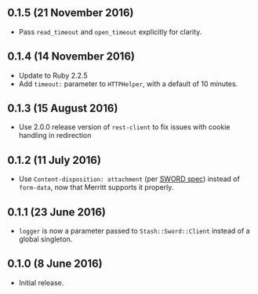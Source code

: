 ## 0.1.5 (21 November 2016)

- Pass `read_timeout` and `open_timeout` explicitly for clarity.

## 0.1.4 (14 November 2016)

- Update to Ruby 2.2.5
- Add `timeout:` parameter to `HTTPHelper`, with a default of 10 minutes.

## 0.1.3 (15 August 2016)

- Use 2.0.0 release version of `rest-client` to fix issues with cookie handling in redirection

## 0.1.2 (11 July 2016)

- Use `Content-disposition: attachment` (per [SWORD spec](http://swordapp.github.io/SWORDv2-Profile/SWORDProfile.html))
  instead of `form-data`, now that Merritt supports it properly.

## 0.1.1 (23 June 2016)

- `logger` is now a parameter passed to `Stash::Sword::Client` instead of a global singleton.

## 0.1.0 (8 June 2016)

- Initial release.
